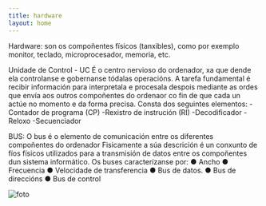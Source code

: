 ```yaml
---
title: hardware
layout: home
---
```

Hardware: son os compoñentes físicos (tanxibles), como por exemplo 
monitor, teclado, microprocesador, memoria, etc.

Unidade de Control - UC
É o centro nervioso do ordenador, xa que dende ela controlanse e 
gobernanse tódalas operacións. A tarefa fundamental é recibir información 
para interpretala e procesala despois mediante as ordes que envía aos 
outros compoñentes do ordenaor co fin de que cada un actúe no momento 
e da forma precisa.
Consta dos seguintes elementos:
-Contador de programa (CP)
-Rexistro de instrución (RI) 
-Decodificador 
-Reloxo
-Secuenciador

BUS:
O bus é o elemento de comunicación entre os diferentes compoñentes do ordenador 
Fisicamente a súa descrición é un conxunto de fíos físicos utilizados para a 
transmisión de datos entre os compoñentes dun sistema informático.
Os buses caracterízanse por:
● Ancho 
● Frecuencia
● Velocidade de transferencia 
● Bus de datos. 
● Bus de direccións
● Bus de control

![foto](https://www.google.com/url?sa=i&url=https%3A%2F%2Fwww.goconqr.com%2Fmindmap%2F38925226%2Fhardware-y-software&psig=AOvVaw0_dhUBEByIY8Trs-x9Cne8&ust=1729168384658000&source=images&cd=vfe&opi=89978449&ved=0CBQQjRxqFwoTCOj6rK70kokDFQAAAAAdAAAAABAJ)

